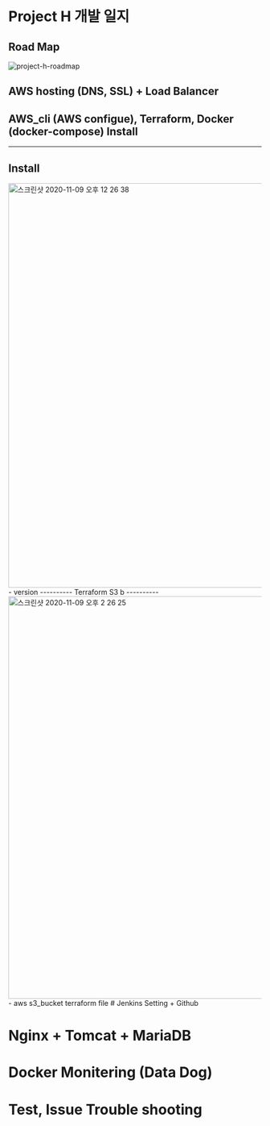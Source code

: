 ### <h1>Project H 개발 일지</h1>  

## Road Map

![project-h-roadmap](https://user-images.githubusercontent.com/43293666/98557407-80e1bf00-22e7-11eb-923b-11034bb22043.jpg)

## AWS hosting (DNS, SSL) + Load Balancer


## AWS_cli (AWS configue), Terraform, Docker (docker-compose) Install
-------
Install
-------

<img width="803" alt="스크린샷 2020-11-09 오후 12 26 38" src="https://user-images.githubusercontent.com/43293666/98550184-1fb5ed80-22df-11eb-8507-a6536a502480.png">
- version
----------
Terraform S3 b 
----------
<img width="799" alt="스크린샷 2020-11-09 오후 2 26 25" src="https://user-images.githubusercontent.com/43293666/98557618-c7371e00-22e7-11eb-863a-bba01c278bcd.png">
- aws s3_bucket terraform file
# Jenkins Setting + Github 


# Nginx + Tomcat + MariaDB


# Docker Monitering (Data Dog)


# Test, Issue Trouble shooting

